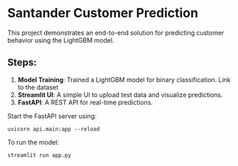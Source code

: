 # Santander Customer Prediction

This project demonstrates an end-to-end solution for predicting customer behavior using the LightGBM model. 

## Steps:
1. **Model Training**: Trained a LightGBM model for binary classification. Link to the dataset
2. **Streamlit UI**: A simple UI to upload test data and visualize predictions.
3. **FastAPI**: A REST API for real-time predictions.

Start the FastAPI server using:

```uvicorn api.main:app --reload```

To run the model:

```streamlit run app.py```

